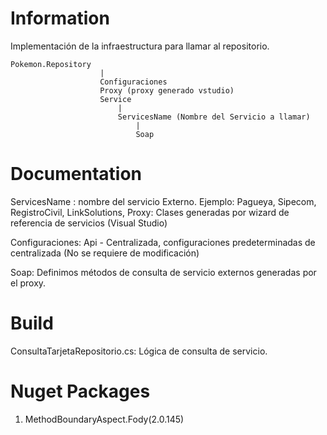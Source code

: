 # Information
Implementación de la infraestructura para llamar al repositorio.


	Pokemon.Repository					
						|
						Configuraciones
						Proxy (proxy generado vstudio)
						Service
							|
							ServicesName (Nombre del Servicio a llamar)
								|
								Soap


# Documentation
ServicesName : nombre del servicio Externo. Ejemplo: Pagueya, Sipecom, RegistroCivil, LinkSolutions,
Proxy: Clases generadas por wizard de referencia de servicios (Visual Studio)

Configuraciones: Api - Centralizada, configuraciones predeterminadas de centralizada (No se requiere de modificación)

Soap: Definimos métodos de consulta de servicio externos generadas por el proxy.


# Build 
ConsultaTarjetaRepositorio.cs: Lógica de consulta de servicio. 


# Nuget Packages
1.  MethodBoundaryAspect.Fody(2.0.145)
